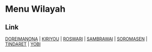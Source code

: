 # Menu Wilayah

## Link

[DOREIMANONA](https://github.com/gigit-pemilu/pemilu-2024-91-papua/tree/main/pilpres/hitung-suara/sub/91-papua/sub/05-kepulauan-yapen/sub/07-yapen-utara/sub/2010-doreimanona)
 | 
[KIRIYOU](https://github.com/gigit-pemilu/pemilu-2024-91-papua/tree/main/pilpres/hitung-suara/sub/91-papua/sub/05-kepulauan-yapen/sub/07-yapen-utara/sub/2006-kiriyou)
 | 
[ROSWARI](https://github.com/gigit-pemilu/pemilu-2024-91-papua/tree/main/pilpres/hitung-suara/sub/91-papua/sub/05-kepulauan-yapen/sub/07-yapen-utara/sub/2009-roswari)
 | 
[SAMBRAWAI](https://github.com/gigit-pemilu/pemilu-2024-91-papua/tree/main/pilpres/hitung-suara/sub/91-papua/sub/05-kepulauan-yapen/sub/07-yapen-utara/sub/2003-sambrawai)
 | 
[SOROMASEN](https://github.com/gigit-pemilu/pemilu-2024-91-papua/tree/main/pilpres/hitung-suara/sub/91-papua/sub/05-kepulauan-yapen/sub/07-yapen-utara/sub/2007-soromasen)
 | 
[TINDARET](https://github.com/gigit-pemilu/pemilu-2024-91-papua/tree/main/pilpres/hitung-suara/sub/91-papua/sub/05-kepulauan-yapen/sub/07-yapen-utara/sub/2001-tindaret)
 | 
[YOBI](https://github.com/gigit-pemilu/pemilu-2024-91-papua/tree/main/pilpres/hitung-suara/sub/91-papua/sub/05-kepulauan-yapen/sub/07-yapen-utara/sub/2002-yobi)

